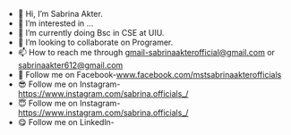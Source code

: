 - 👋 Hi, I’m Sabrina Akter.
- 👀 I’m interested in ...
- 🌱 I’m currently doing Bsc in CSE at UIU.
- 💞️ I’m looking to collaborate on Programer.
- 📫 How to reach me through gmail-sabrinaakterofficial@gmail.com or sabrinaakter612@gmail.com
- 🥳️ Follow me on Facebook-www.facebook.com/mstsabrinaakterofficials
- 😎 Follow me on Instagram-https://www.instagram.com/sabrina.officials_/
- 😇 Follow me on Instagram-https://www.instagram.com/sabrina.officials_/
- 😋 Follow me on Linkedln- 


<!---
Sabrina612/Sabrina612 is a ✨ special ✨ repository because its `README.md` (this file) appears on your GitHub profile.
You can click the Preview link to take a look at your changes.
--->
